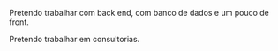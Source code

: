Pretendo trabalhar com back end, com banco de dados e um pouco de front.

Pretendo trabalhar em consultorias.
